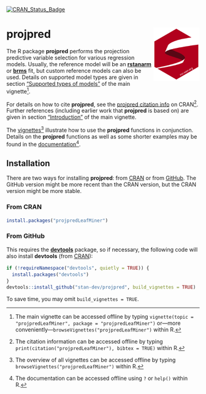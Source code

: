 
<!-- README.md is generated from README.Rmd. Please edit that file -->
<!-- badges: start -->
<!-- [![codecov](https://codecov.io/gh/stan-dev/projpred/branch/master/graph/badge.svg)](https://app.codecov.io/gh/stan-dev/projpred) -->

[![CRAN_Status_Badge](https://www.r-pkg.org/badges/version/projpred?color=blue)](https://CRAN.R-project.org/package=projpred)
<!-- badges: end -->

# projpred [<img src="man/figures/logo.svg" align="right" height="139" alt="Stan Logo"/>](https://mc-stan.org)

The R package **projpred** performs the projection predictive variable
selection for various regression models. Usually, the reference model
will be an [**rstanarm**](https://mc-stan.org/rstanarm/) or
[**brms**](https://paul-buerkner.github.io/brms/) fit, but custom
reference models can also be used. Details on supported model types are
given in section [“Supported types of
models”](https://mc-stan.org/projpred/articles/projpred.html#modtypes)
of the main vignette[^1].

For details on how to cite **projpred**, see the [projpred citation
info](https://CRAN.R-project.org/package=projpred/citation.html) on
CRAN[^2]. Further references (including earlier work that **projpred**
is based on) are given in section
[“Introduction”](https://mc-stan.org/projpred/articles/projpred.html#introduction)
of the main vignette.

The [vignettes](https://mc-stan.org/projpred/articles/)[^3] illustrate
how to use the **projpred** functions in conjunction. Details on the
**projpred** functions as well as some shorter examples may be found in
the
[documentation](https://mc-stan.org/projpred/reference/index.html)[^4].

## Installation

There are two ways for installing **projpred**: from
[CRAN](https://CRAN.R-project.org/package=projpred) or from
[GitHub](https://github.com/stan-dev/projpred). The GitHub version might
be more recent than the CRAN version, but the CRAN version might be more
stable.

### From CRAN

``` r
install.packages("projpredLeafMiner")
```

### From GitHub

This requires the [**devtools**](https://devtools.r-lib.org/) package,
so if necessary, the following code will also install **devtools** (from
[CRAN](https://CRAN.R-project.org/package=devtools)):

``` r
if (!requireNamespace("devtools", quietly = TRUE)) {
  install.packages("devtools")
}
devtools::install_github("stan-dev/projpred", build_vignettes = TRUE)
```

To save time, you may omit `build_vignettes = TRUE`.

[^1]: The main vignette can be accessed offline by typing
    `vignette(topic = "projpredLeafMiner", package = "projpredLeafMiner")` or—more
    conveniently—`browseVignettes("projpredLeafMiner")` within R.

[^2]: The citation information can be accessed offline by typing
    `print(citation("projpredLeafMiner"), bibtex = TRUE)` within R.

[^3]: The overview of all vignettes can be accessed offline by typing
    `browseVignettes("projpredLeafMiner")` within R.

[^4]: The documentation can be accessed offline using `?` or `help()`
    within R.
